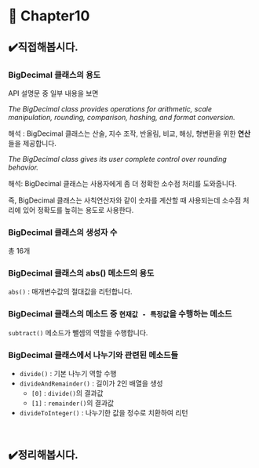 # :pushpin: Chapter10


## ✔️직접해봅시다.
### BigDecimal 클래스의 용도
API 설명문 중 일부 내용을 보면

*The BigDecimal class provides operations for arithmetic, scale manipulation, rounding, comparison, hashing, and format conversion.*

해석 : BigDecimal 클래스는 산술, 지수 조작, 반올림, 비교, 해싱, 형변환을 위한 **연산**들을 제공합니다.

*The BigDecimal class gives its user complete control over rounding behavior.*

해석: BigDecimal 클래스는 사용자에게 좀 더 정확한 소수점 처리를 도와줍니다.

즉, BigDecimal 클래스는 사칙연산자와 같이 숫자를 계산할 때 사용되는데 소수점 처리에 있어 정확도를 높히는 용도로 사용한다.

### BigDecimal 클래스의 생성자 수
총 16개

### BigDecimal 클래스의 abs() 메소드의 용도
`abs()` : 매개변수값의 절대값을 리턴합니다.

### BigDecimal 클래스의 메소드 중 `현재값 - 특정값`을 수행하는 메소드
`subtract()` 메소드가 뺄셈의 역할을 수행합니다.

### BigDecimal 클래스에서 나누기와 관련된 메소드들
- `divide()` : 기본 나누기 역할 수행
- `divideAndRemainder()` : 길이가 2인 배열을 생성
    - `[0]` : `divide()`의 결과값
    - `[1]` : `remainder()`의 결과값
- `divideToInteger()` : 나누기한 값을 정수로 치환하여 리턴

<br>

## ✔️정리해봅시다.